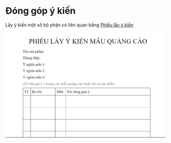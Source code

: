 # Đóng góp ý kiến
Lấy ý kiến một số bộ phận có liên quan bằng [Phiếu lấy ý kiến](https://docs.google.com/document/d/1EsnAkyQw5-az4yd9Pf7cq-C9YNaMZhy_dVvWo610-WI/edit?usp=sharing)

![Design review form](../../assets/img/screenshot/design-review-form.png)
